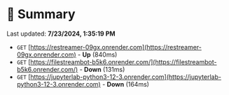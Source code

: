 # 📖 Summary
Last updated: **7/23/2024, 1:35:19 PM**

- `GET` [https://restreamer-09gx.onrender.com](https://restreamer-09gx.onrender.com) - **Up** (840ms)
- `GET` [https://filestreambot-b5k6.onrender.com/](https://filestreambot-b5k6.onrender.com/) - **Down** (131ms)
- `GET` [https://jupyterlab-python3-12-3.onrender.com](https://jupyterlab-python3-12-3.onrender.com) - **Down** (164ms)
